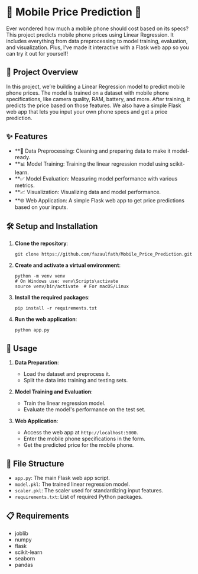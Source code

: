 # 📱 Mobile Price Prediction 🔮

Ever wondered how much a mobile phone should cost based on its specs? This project predicts mobile phone prices using Linear Regression. It includes everything from data preprocessing to model training, evaluation, and visualization. Plus, I've made it interactive with a Flask web app so you can try it out for yourself!

## 📝 Project Overview

In this project, we’re building a Linear Regression model to predict mobile phone prices. The model is trained on a dataset with mobile phone specifications, like camera quality, RAM, battery, and more. After training, it predicts the price based on those features. We also have a simple Flask web app that lets you input your own phone specs and get a price prediction.

## ✨ Features

- **🔧 Data Preprocessing: Cleaning and preparing data to make it model-ready.
- **📊 Model Training: Training the linear regression model using scikit-learn.
- **✅ Model Evaluation: Measuring model performance with various metrics.
- **📈 Visualization: Visualizing data and model performance.
- **🌐 Web Application: A simple Flask web app to get price predictions based on your inputs.

## 🛠️ Setup and Installation

1. **Clone the repository**:
    ```
    git clone https://github.com/fazaulfath/Mobile_Price_Prediction.git
    ```

2. **Create and activate a virtual environment**:
    ```
    python -m venv venv
    # On Windows use: venv\Scripts\activate
    source venv/bin/activate  # For macOS/Linux
    ```

3. **Install the required packages**:
    ```
    pip install -r requirements.txt
    ```

4. **Run the web application**:
    ```
    python app.py
    ```

## 🚀 Usage

1. **Data Preparation**:
    - Load the dataset and preprocess it.
    - Split the data into training and testing sets.

2. **Model Training and Evaluation**:
    - Train the linear regression model.
    - Evaluate the model's performance on the test set.

3. **Web Application**:
    - Access the web app at `http://localhost:5000`.
    - Enter the mobile phone specifications in the form.
    - Get the predicted price for the mobile phone.

## 📂 File Structure

- `app.py`: The main Flask web app script.
- `model.pkl`: The trained linear regression model.
- `scaler.pkl`: The scaler used for standardizing input features.
- `requirements.txt`: List of required Python packages.

## 📋 Requirements

- joblib
- numpy
- flask
- scikit-learn
- seaborn
- pandas